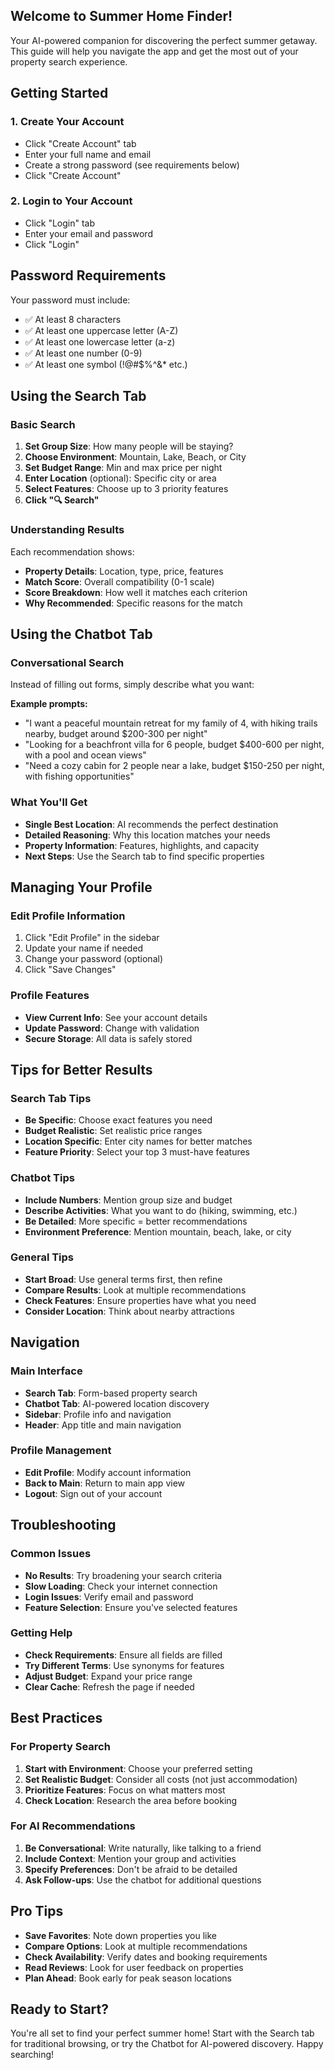## Welcome to Summer Home Finder!

Your AI-powered companion for discovering the perfect summer getaway. This guide will help you navigate the app and get the most out of your property search experience.

## Getting Started

### 1. Create Your Account
- Click "Create Account" tab
- Enter your full name and email
- Create a strong password (see requirements below)
- Click "Create Account"

### 2. Login to Your Account
- Click "Login" tab
- Enter your email and password
- Click "Login"

## Password Requirements

Your password must include:
- ✅ At least 8 characters
- ✅ At least one uppercase letter (A-Z)
- ✅ At least one lowercase letter (a-z)
- ✅ At least one number (0-9)
- ✅ At least one symbol (!@#$%^&* etc.)

## Using the Search Tab

### Basic Search
1. **Set Group Size**: How many people will be staying?
2. **Choose Environment**: Mountain, Lake, Beach, or City
3. **Set Budget Range**: Min and max price per night
4. **Enter Location** (optional): Specific city or area
5. **Select Features**: Choose up to 3 priority features
6. **Click "🔍 Search"**

### Understanding Results
Each recommendation shows:
- **Property Details**: Location, type, price, features
- **Match Score**: Overall compatibility (0-1 scale)
- **Score Breakdown**: How well it matches each criterion
- **Why Recommended**: Specific reasons for the match

## Using the Chatbot Tab

### Conversational Search
Instead of filling out forms, simply describe what you want:

**Example prompts:**
- "I want a peaceful mountain retreat for my family of 4, with hiking trails nearby, budget around $200-300 per night"
- "Looking for a beachfront villa for 6 people, budget $400-600 per night, with a pool and ocean views"
- "Need a cozy cabin for 2 people near a lake, budget $150-250 per night, with fishing opportunities"

### What You'll Get
- **Single Best Location**: AI recommends the perfect destination
- **Detailed Reasoning**: Why this location matches your needs
- **Property Information**: Features, highlights, and capacity
- **Next Steps**: Use the Search tab to find specific properties

## Managing Your Profile

### Edit Profile Information
1. Click "Edit Profile" in the sidebar
2. Update your name if needed
3. Change your password (optional)
4. Click "Save Changes"

### Profile Features
- **View Current Info**: See your account details
- **Update Password**: Change with validation
- **Secure Storage**: All data is safely stored

## Tips for Better Results

### Search Tab Tips
- **Be Specific**: Choose exact features you need
- **Budget Realistic**: Set realistic price ranges
- **Location Specific**: Enter city names for better matches
- **Feature Priority**: Select your top 3 must-have features

### Chatbot Tips
- **Include Numbers**: Mention group size and budget
- **Describe Activities**: What you want to do (hiking, swimming, etc.)
- **Be Detailed**: More specific = better recommendations
- **Environment Preference**: Mention mountain, beach, lake, or city

### General Tips
- **Start Broad**: Use general terms first, then refine
- **Compare Results**: Look at multiple recommendations
- **Check Features**: Ensure properties have what you need
- **Consider Location**: Think about nearby attractions

## Navigation

### Main Interface
- **Search Tab**: Form-based property search
- **Chatbot Tab**: AI-powered location discovery
- **Sidebar**: Profile info and navigation
- **Header**: App title and main navigation

### Profile Management
- **Edit Profile**: Modify account information
- **Back to Main**: Return to main app view
- **Logout**: Sign out of your account

## Troubleshooting

### Common Issues
- **No Results**: Try broadening your search criteria
- **Slow Loading**: Check your internet connection
- **Login Issues**: Verify email and password
- **Feature Selection**: Ensure you've selected features

### Getting Help
- **Check Requirements**: Ensure all fields are filled
- **Try Different Terms**: Use synonyms for features
- **Adjust Budget**: Expand your price range
- **Clear Cache**: Refresh the page if needed

## Best Practices

### For Property Search
1. **Start with Environment**: Choose your preferred setting
2. **Set Realistic Budget**: Consider all costs (not just accommodation)
3. **Prioritize Features**: Focus on what matters most
4. **Check Location**: Research the area before booking

### For AI Recommendations
1. **Be Conversational**: Write naturally, like talking to a friend
2. **Include Context**: Mention your group and activities
3. **Specify Preferences**: Don't be afraid to be detailed
4. **Ask Follow-ups**: Use the chatbot for additional questions

## Pro Tips

- **Save Favorites**: Note down properties you like
- **Compare Options**: Look at multiple recommendations
- **Check Availability**: Verify dates and booking requirements
- **Read Reviews**: Look for user feedback on properties
- **Plan Ahead**: Book early for peak season locations

## Ready to Start?

You're all set to find your perfect summer home! Start with the Search tab for traditional browsing, or try the Chatbot for AI-powered discovery. Happy searching!
